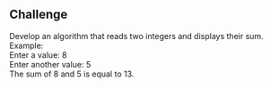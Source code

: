 ## Challenge

Develop an algorithm that reads two integers and displays their sum.<br>
Example:<br>
Enter a value: 8<br>
Enter another value: 5 <br>
The sum of 8 and 5 is equal to 13.

